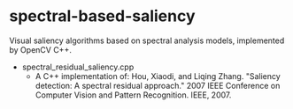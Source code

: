 # spectral-based-saliency
Visual saliency algorithms based on spectral analysis models, implemented by OpenCV C++.
- spectral_residual_saliency.cpp
  - A C++ implementation of: 
    Hou, Xiaodi, and Liqing Zhang. "Saliency detection: A spectral residual approach." 2007 IEEE Conference on Computer Vision and Pattern Recognition. IEEE, 2007.
